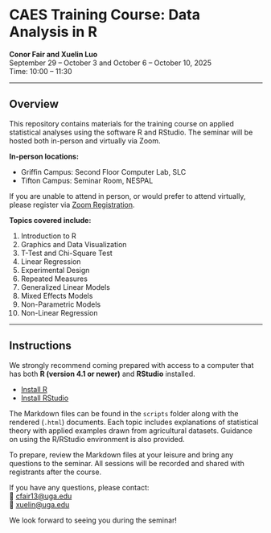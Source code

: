 # CAES Training Course: Data Analysis in R

**Conor Fair and Xuelin Luo**  
September 29 – October 3 and October 6 – October 10, 2025  
Time: 10:00 – 11:30

---

## Overview

This repository contains materials for the training course on applied statistical analyses using the software R and RStudio. The seminar will be hosted both in-person and virtually via Zoom.  

**In-person locations:**  
- Griffin Campus: Second Floor Computer Lab, SLC  
- Tifton Campus: Seminar Room, NESPAL  

If you are unable to attend in person, or would prefer to attend virtually, please register via [Zoom Registration](https://zoom.us/meeting/register/7mKKhlwBTP2f4hNfACXA2Q).  

**Topics covered include:**

1. Introduction to R  
2. Graphics and Data Visualization  
3. T-Test and Chi-Square Test  
4. Linear Regression  
5. Experimental Design  
6. Repeated Measures  
7. Generalized Linear Models  
8. Mixed Effects Models  
9. Non-Parametric Models  
10. Non-Linear Regression  

---

## Instructions

We strongly recommend coming prepared with access to a computer that has both **R (version 4.1 or newer)** and **RStudio** installed.  

- [Install R](https://cran.r-project.org/)  
- [Install RStudio](https://posit.co/download/rstudio-desktop/)  

The Markdown files can be found in the `scripts` folder along with the rendered (`.html`) documents. Each topic includes explanations of statistical theory with applied examples drawn from agricultural datasets. Guidance on using the R/RStudio environment is also provided.  

To prepare, review the Markdown files at your leisure and bring any questions to the seminar. All sessions will be recorded and shared with registrants after the course.  

If you have any questions, please contact:  
📧 cfair13@uga.edu  
📧 xuelin@uga.edu  

We look forward to seeing you during the seminar!


